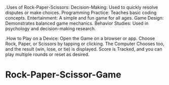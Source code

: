 .Uses of Rock-Paper-Scissors:
Decision-Making: Used to quickly resolve disputes or make choices.
Programming Practice: Teaches basic coding concepts.
Entertainment: A simple and fun game for all ages.
Game Design: Demonstrates balanced game mechanics.
Behavior Studies: Used in psychology and decision-making research.



.How to Play on a Device:
Open the Game on a browser or app.
Choose Rock, Paper, or Scissors by tapping or clicking.
The Computer Chooses too, and the result (win, lose, or tie) is displayed.
Score is Tracked, and you can play multiple rounds or reset as desired.





# Rock-Paper-Scissor-Game
